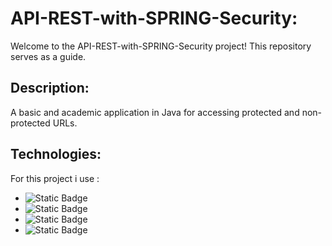 # API-REST-with-SPRING-Security:

Welcome to the API-REST-with-SPRING-Security project! This repository serves as a guide.

## Description:

A basic and academic application in Java for accessing protected and non-protected URLs.

## Technologies:

For this project i use :
- ![Static Badge](https://img.shields.io/badge/Java-ED8B00?style=for-the-badge&logo=JAVA&color=black)
- ![Static Badge](https://img.shields.io/badge/SPRING-ED8B00?style=for-the-badge&logo=JAVA&color=black)
- ![Static Badge](https://img.shields.io/badge/SPRING-SECURITY-ED8B00?style=for-the-badge&logo=JAVA&color=black)
- ![Static Badge](https://img.shields.io/badge/JPA-HIBERNATE-ED8B00?style=for-the-badge&logo=JAVA&color=black)

